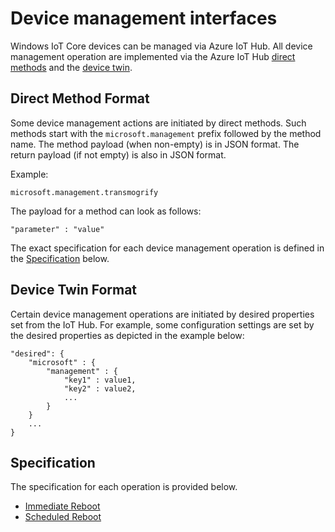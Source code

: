 # Device management interfaces

Windows IoT Core devices can be managed via Azure IoT Hub. All device management operation are implemented via the Azure IoT Hub [direct methods](<https://docs.microsoft.com/en-us/azure/iot-hub/iot-hub-devguide-direct-methods>) and the [device twin](<https://docs.microsoft.com/en-us/azure/iot-hub/iot-hub-devguide-device-twins>).


## Direct Method Format

Some device management actions are initiated by direct methods. Such methods start with the `microsoft.management` prefix followed by the method name. The method payload (when non-empty) is in JSON format. The return payload (if not empty) is also in JSON format.

Example:

```
microsoft.management.transmogrify
```

The payload for a method can look as follows:
```
"parameter" : "value"
```

The exact specification for each device management operation is defined in the [Specification](#specification) below.

## Device Twin Format

Certain device management operations are initiated by desired properties set from the IoT Hub. For example, some configuration settings are set by the desired properties as depicted in the example below:

```
"desired": {
    "microsoft" : { 
        "management" : {
            "key1" : value1,
            "key2" : value2,
            ...
        }
    }
    ...
}
```

## Specification

The specification for each operation is provided below.

- [Immediate Reboot](immediate-reboot.md)
- [Scheduled Reboot](scheduled-reboot.md)
